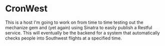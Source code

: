 # CronWest

This is a host I'm going to work on from time to time testing out the mechanize gem and (yet again) using Sinatra to easily publish a Restful service.  This will eventually be the backend for a system that automatically checks people into Southwest flights at a specified time.
